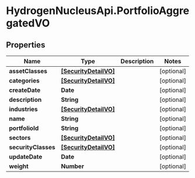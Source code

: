 # HydrogenNucleusApi.PortfolioAggregatedVO

## Properties
Name | Type | Description | Notes
------------ | ------------- | ------------- | -------------
**assetClasses** | [**[SecurityDetailVO]**](SecurityDetailVO.md) |  | [optional] 
**categories** | [**[SecurityDetailVO]**](SecurityDetailVO.md) |  | [optional] 
**createDate** | **Date** |  | [optional] 
**description** | **String** |  | [optional] 
**industries** | [**[SecurityDetailVO]**](SecurityDetailVO.md) |  | [optional] 
**name** | **String** |  | [optional] 
**portfolioId** | **String** |  | [optional] 
**sectors** | [**[SecurityDetailVO]**](SecurityDetailVO.md) |  | [optional] 
**securityClasses** | [**[SecurityDetailVO]**](SecurityDetailVO.md) |  | [optional] 
**updateDate** | **Date** |  | [optional] 
**weight** | **Number** |  | [optional] 


